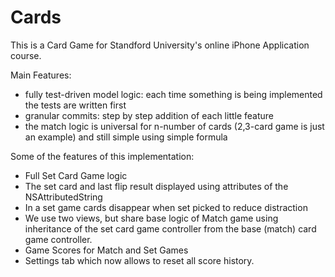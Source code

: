 Cards
=======

This is a Card Game for Standford University's online iPhone Application course.

Main Features:
- fully test-driven model logic: each time something is being implemented the tests are written first
- granular commits: step by step addition of each little feature
- the match logic is universal for n-number of cards (2,3-card game is just an example) and still simple using simple formula 

Some of the features of this implementation:
- Full Set Card Game logic
- The set card and last flip result displayed using attributes of the NSAttributedString
- In a set game cards disappear when set picked to reduce distraction
- We use two views, but share base logic of Match game using inheritance of the set card game controller from the base (match) card game controller.
- Game Scores for Match and Set Games
- Settings tab which now allows to reset all score history.
